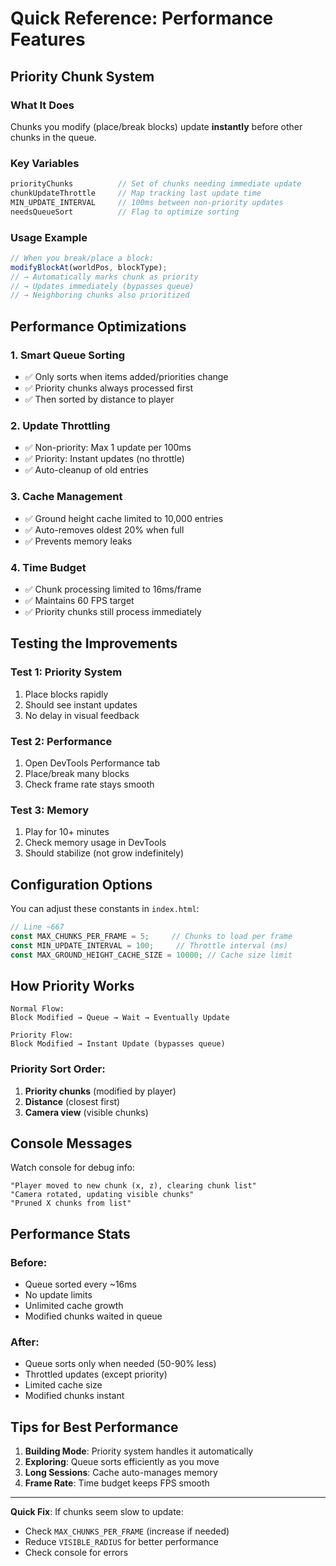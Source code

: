 # Quick Reference: Performance Features

## Priority Chunk System

### What It Does
Chunks you modify (place/break blocks) update **instantly** before other chunks in the queue.

### Key Variables
```javascript
priorityChunks          // Set of chunks needing immediate update
chunkUpdateThrottle     // Map tracking last update time
MIN_UPDATE_INTERVAL     // 100ms between non-priority updates
needsQueueSort          // Flag to optimize sorting
```

### Usage Example
```javascript
// When you break/place a block:
modifyBlockAt(worldPos, blockType);
// → Automatically marks chunk as priority
// → Updates immediately (bypasses queue)
// → Neighboring chunks also prioritized
```

## Performance Optimizations

### 1. Smart Queue Sorting
- ✅ Only sorts when items added/priorities change
- ✅ Priority chunks always processed first
- ✅ Then sorted by distance to player

### 2. Update Throttling
- ✅ Non-priority: Max 1 update per 100ms
- ✅ Priority: Instant updates (no throttle)
- ✅ Auto-cleanup of old entries

### 3. Cache Management
- ✅ Ground height cache limited to 10,000 entries
- ✅ Auto-removes oldest 20% when full
- ✅ Prevents memory leaks

### 4. Time Budget
- ✅ Chunk processing limited to 16ms/frame
- ✅ Maintains 60 FPS target
- ✅ Priority chunks still process immediately

## Testing the Improvements

### Test 1: Priority System
1. Place blocks rapidly
2. Should see instant updates
3. No delay in visual feedback

### Test 2: Performance
1. Open DevTools Performance tab
2. Place/break many blocks
3. Check frame rate stays smooth

### Test 3: Memory
1. Play for 10+ minutes
2. Check memory usage in DevTools
3. Should stabilize (not grow indefinitely)

## Configuration Options

You can adjust these constants in `index.html`:

```javascript
// Line ~667
const MAX_CHUNKS_PER_FRAME = 5;     // Chunks to load per frame
const MIN_UPDATE_INTERVAL = 100;     // Throttle interval (ms)
const MAX_GROUND_HEIGHT_CACHE_SIZE = 10000; // Cache size limit
```

## How Priority Works

```
Normal Flow:
Block Modified → Queue → Wait → Eventually Update

Priority Flow:
Block Modified → Instant Update (bypasses queue)
```

### Priority Sort Order:
1. **Priority chunks** (modified by player)
2. **Distance** (closest first)
3. **Camera view** (visible chunks)

## Console Messages

Watch console for debug info:
```
"Player moved to new chunk (x, z), clearing chunk list"
"Camera rotated, updating visible chunks"
"Pruned X chunks from list"
```

## Performance Stats

### Before:
- Queue sorted every ~16ms
- No update limits
- Unlimited cache growth
- Modified chunks waited in queue

### After:
- Queue sorts only when needed (50-90% less)
- Throttled updates (except priority)
- Limited cache size
- Modified chunks instant

## Tips for Best Performance

1. **Building Mode**: Priority system handles it automatically
2. **Exploring**: Queue sorts efficiently as you move
3. **Long Sessions**: Cache auto-manages memory
4. **Frame Rate**: Time budget keeps FPS smooth

---

**Quick Fix**: If chunks seem slow to update:
- Check `MAX_CHUNKS_PER_FRAME` (increase if needed)
- Reduce `VISIBLE_RADIUS` for better performance
- Check console for errors
